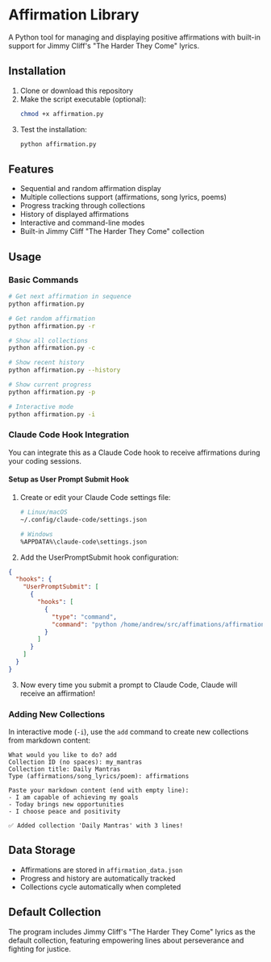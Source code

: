 # Affirmation Library

A Python tool for managing and displaying positive affirmations with built-in support for Jimmy Cliff's "The Harder They Come" lyrics.

## Installation

1. Clone or download this repository
2. Make the script executable (optional):
   ```bash
   chmod +x affirmation.py
   ```
3. Test the installation:
   ```bash
   python affirmation.py
   ```

## Features

- Sequential and random affirmation display
- Multiple collections support (affirmations, song lyrics, poems)
- Progress tracking through collections
- History of displayed affirmations
- Interactive and command-line modes
- Built-in Jimmy Cliff "The Harder They Come" collection

## Usage

### Basic Commands

```bash
# Get next affirmation in sequence
python affirmation.py

# Get random affirmation
python affirmation.py -r

# Show all collections
python affirmation.py -c

# Show recent history
python affirmation.py --history

# Show current progress
python affirmation.py -p

# Interactive mode
python affirmation.py -i
```

### Claude Code Hook Integration

You can integrate this as a Claude Code hook to receive affirmations during your coding sessions.

#### Setup as User Prompt Submit Hook

1. Create or edit your Claude Code settings file:
   ```bash
   # Linux/macOS
   ~/.config/claude-code/settings.json
   
   # Windows
   %APPDATA%\claude-code\settings.json
   ```

2. Add the UserPromptSubmit hook configuration:
```json
{
  "hooks": {
    "UserPromptSubmit": [
      {
        "hooks": [
          {
            "type": "command",
            "command": "python /home/andrew/src/affimations/affirmation.py"
          }
        ]
      }
    ]
  }
}
```

3. Now every time you submit a prompt to Claude Code, Claude will receive an affirmation!

### Adding New Collections

In interactive mode (`-i`), use the `add` command to create new collections from markdown content:

```
What would you like to do? add
Collection ID (no spaces): my_mantras
Collection title: Daily Mantras
Type (affirmations/song_lyrics/poem): affirmations

Paste your markdown content (end with empty line):
- I am capable of achieving my goals
- Today brings new opportunities
- I choose peace and positivity

✅ Added collection 'Daily Mantras' with 3 lines!
```

## Data Storage

- Affirmations are stored in `affirmation_data.json`
- Progress and history are automatically tracked
- Collections cycle automatically when completed

## Default Collection

The program includes Jimmy Cliff's "The Harder They Come" lyrics as the default collection, featuring empowering lines about perseverance and fighting for justice.
